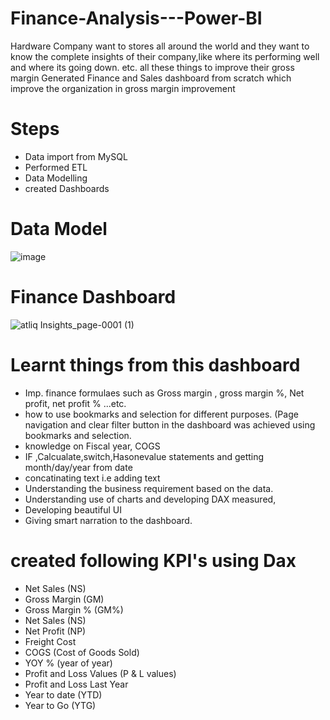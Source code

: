 # Finance-Analysis---Power-BI
Hardware Company want to stores all around the world and they want to know the complete insights of their company,like where its performing well and where its going down. etc. all these things to improve their gross margin
Generated Finance and Sales dashboard from scratch which improve the organization in gross margin improvement
# Steps
- Data import from MySQL
- Performed ETL
- Data Modelling
- created Dashboards
# Data Model
![image](https://user-images.githubusercontent.com/114512832/200363392-ed4a71e5-408d-423f-9ff4-c666166257f8.png)
# Finance Dashboard
![atliq Insights_page-0001 (1)](https://user-images.githubusercontent.com/114512832/200478057-13a4fa13-c1a4-4f4c-905c-16fad9d8fdd5.jpg)
# Learnt things from this dashboard
- Imp. finance formulaes such as Gross margin , gross margin %, Net profit, net profit % ...etc.
- how to use bookmarks and selection for different purposes. (Page navigation and clear filter button in the dashboard was achieved using bookmarks and selection.
- knowledge on Fiscal year, COGS 
- IF ,Calcualate,switch,Hasonevalue statements and getting month/day/year from date
- concatinating text i.e adding text
- Understanding the business requirement based on the data.
- Understanding use of charts and developing DAX measured,
- Developing beautiful UI
- Giving smart narration to the dashboard.
# created following KPI's using Dax
- Net Sales (NS)
- Gross Margin (GM)
- Gross Margin % (GM%)
- Net Sales (NS)
- Net Profit (NP)
- Freight Cost
- COGS (Cost of Goods Sold)
- YOY % (year of year)
- Profit and Loss Values (P & L values)
- Profit and Loss Last Year
- Year to date (YTD)
- Year to Go (YTG)
